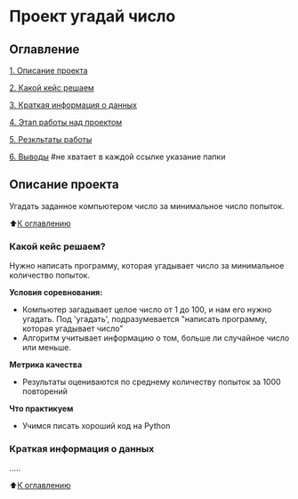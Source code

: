 # Проект угадай число 

## Оглавление 
[1. Описание проекта](https://github.com/ilyaKo2020/Data_Science/blob/main/.md#Описание-проекта)

[2. Какой кейс решаем](https://github.com/ilyaKo2020/Data_Science/blob/main/.md#Какой-кейс-решаем) 

[3. Краткая информация о данных](https://github.com/ilyaKo2020/Data_Science/blob/main/.md#)

[4. Этап работы над проектом](https://github.com/ilyaKo2020/Data_Scienc/blob/main/.md#)

[5. Резкльтаты работы](https://github.com/ilyaKo2020/Data_Scienc/blob/main/.md#)

[6. Выводы](https://github.com/ilyaKo2020/Data_Scienc/blob/main/.md#)
#не хватает в каждой ссылке указание папки 

## Описание проекта 
Угадать заданное компьютером число за минимальное число попыток.

:arrow_up:[К оглавлению](https://github.com/ilyaKo2020/Data_Scienc/md#Оглавление)

### Какой кейс решаем?
Нужно написать программу, которая угадывает число за минимальное количество попыток.

**Условия соревнования:**
- Компьютер загадывает целое число от 1 до 100, и нам его нужно угадать. Под 'угадать',  подразумевается "написать программу, которая угадывает число"
- Алгоритм учитывает информацию о том, больше ли случайное число или меньше.

**Метрика качества**
- Результаты оцениваются по среднему количеству попыток за 1000 повторений

**Что практикуем**
- Учимся писать хороший код на Python

### Краткая информация о данных
.....

:arrow_up:[К оглавлению](https://github.com/ilyaKo2020/Data_Scienc/md#Оглавление)